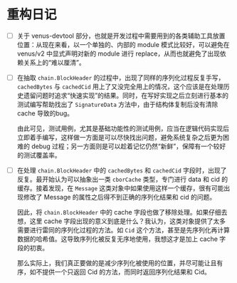 # 重构日记

- [ ] 关于 venus-devtool 部分，也就是开发过程中需要用到的各类辅助工具放置位置：从现在来看，以一个单独的、内部的 module 模式比较好，可以避免在 venus/v2 中显式声明对新的 module 进行 replace，从而也就避免了出现依赖关系上的“难以厘清”。

- [ ] 在抽取 `chain.BlockHeader` 的过程中，出现了同样的序列化过程反复手写，`cachedBytes` 与 `cachedCid` 用上了又没完全用上的情况，这个应该是在处理历史遗留问题时追求“快速实现”的结果。同时，在写好实现之后立刻进行基本的测试编写帮助找出了 `SignatureData` 方法中，由于结构体复制后没有清除 cache 导致的bug。

    由此可见，测试用例，尤其是基础功能性的测试用例，应当在逻辑代码实现后立即着手编写，这样做一方面是可以尽快找出问题，避免系统复杂之后更为困难的 debug 过程；另一方面则是可以趁着记忆仍然“新鲜”，保障有一个较好的测试覆盖率。

- [ ] 在处理 `chain.BlockHeader` 中的 `cachedBytes` 和 `cachedCid` 字段时，出现了反复。最开始认为可以抽象出一类 `cborCache` 类型，专门进行 data 和 cid 的缓存。接着发现，在 `Message` 这类对象中如果使用这样一个缓存，很有可能出现修改了 Message 的属性之后得不到正确的序列化结果和 cid 的问题。

    因此，将 `chain.BlockHeader` 中的 cache 字段也做了移除处理。如果仔细去想，这里 cache 字段出现的意义到底是什么？我认为，这类对象提供了太多需要进行雷同的序列化过程的方法。如 `Cid` 这个方法，甚至是先序列化再计算数据的哈希值。这导致序列化被反复无序地使用，我想这才是加上 cache 字段的初衷。
    
    那么实际上，我们真正要做的是减少序列化被使用的位置，并尽可能让且有序，如不提供一个只返回 Cid 的方法，而同时返回序列化结果和 Cid。
